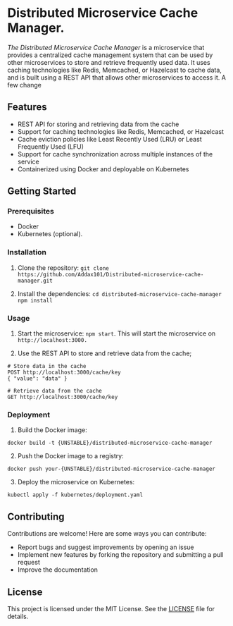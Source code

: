 
# Distributed Microservice Cache Manager.

*The Distributed Microservice Cache Manager* is a microservice that provides a centralized cache management system that can be used by other microservices to store and retrieve frequently used data. It uses caching technologies like Redis, Memcached, or Hazelcast to cache data, and is built using a REST API that allows other microservices to access it. A few change 

## Features

* REST API for storing and retrieving data from the cache
* Support for caching technologies like Redis, Memcached, or Hazelcast
* Cache eviction policies like Least Recently Used (LRU) or Least Frequently Used (LFU)
* Support for cache synchronization across multiple instances of the service
* Containerized using Docker and deployable on Kubernetes

## Getting Started
### Prerequisites
* Docker
* Kubernetes (optional).

### Installation
1. Clone the repository:
```git clone https://github.com/Addax101/Distributed-microservice-cache-manager.git```

2. Install the dependencies: 
`cd distributed-microservice-cache-manager
npm install`

### Usage
1. Start the microservice: `npm start`.
This will start the microservice on `http://localhost:3000.`

2. Use the REST API to store and retrieve data from the cache;
```
# Store data in the cache
POST http://localhost:3000/cache/key
{ "value": "data" }

# Retrieve data from the cache
GET http://localhost:3000/cache/key
```

### Deployment
1. Build the Docker image: 
```
docker build -t {UNSTABLE}/distributed-microservice-cache-manager
```

2. Push the Docker image to a registry: 
```
docker push your-{UNSTABLE}/distributed-microservice-cache-manager
```

3. Deploy the microservice on Kubernetes: 
```
kubectl apply -f kubernetes/deployment.yaml
```

## Contributing

Contributions are welcome! Here are some ways you can contribute:

* Report bugs and suggest improvements by opening an issue
* Implement new features by forking the repository and submitting a pull request
* Improve the documentation

## License

This project is licensed under the MIT License. See the [LICENSE](https://github.com/Addax101/Distributed-microservice-cache-manager/blob/main/LICENSE) file for details.




